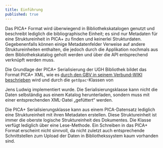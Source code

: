 ```yaml
---
title: Einführung
published: true
---
```


Das PICA+ Format wird überwiegend in Bibliothekskatalogen genutzt und beschreibt lediglich die bibliographische Einheit; es sind nur Metadaten für eine Struktureinheit in PICA+ zu finden und keinerlei Strukturdaten. Gegebenenfalls können einige Metadatenfelder Verweise auf andere Struktureinheiten enthalten, die jedoch durch die Applikation nochmals aus dem Bibliothekskatalog geholt werden und über die API entsprechend verknüpft werden muss.

Die Grundlage der PICA+ Serialisierung der UGH Bibliothek bildet das Format PICA+ XML, wie es [durch den GBV in seinem Verbund-WIKI beschrieben](http://www.gbv.de/wikis/cls/PICAplus_in_XML) wird und durch die `getOpac`-Klassen von

Jens Ludwig implementiert wurde. Die Serialisierungsklasse kann nicht die Daten selbständig aus einem Katalog herunterladen, sondern muss mit einer entsprechenden XML-Datei „gefüttert“ werden.

Die PICA+ Serialisierungsklasse kann aus einem PICA-Datensatz lediglich eine Struktureinheit mit ihren Metadaten erstellen. Diese Struktureinheit ist immer die oberste logische Struktureinheit des Dokumentes. Die Klasse verfügt lediglich über eine Lese-Methode. Ein Schreiben in das PICA+ Format erscheint nicht sinnvoll, da nicht zuletzt auch entsprechende Schnittstellen zum Upload der Daten in Bibliothekssystem kaum vorhanden sind.

